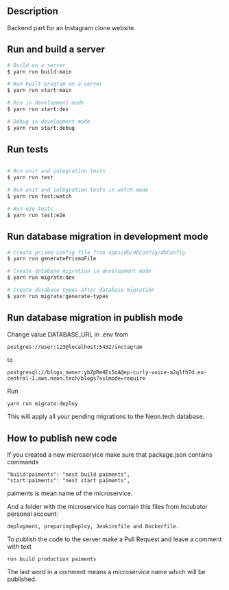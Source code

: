 ## Description

Backend part for an Instagram clone website.

## Run and build a server

```bash
# Build on a server
$ yarn run build:main

# Run built program on a server
$ yarn run start:main

# Run in development mode
$ yarn run start:dev

# Debug in development mode
$ yarn run start:debug
```

## Run tests

```bash

# Run unit and integration tests
$ yarn run test

# Run unit and integration tests in watch mode
$ yarn run test:watch

# Run e2e tests
$ yarn run test:e2e
```

## Run database migration in development mode

```bash
# Create prisma config file from apps/db/dbConfig/dbConfig
$ yarn run generatePrismaFile

# Create database migration in development mode
$ yarn run migrate:dev

# Create database types after database migration
$ yarn run migrate:generate-types
```

## Run database migration in publish mode
Change value DATABASE_URL in .env
from
```
postgres://user:123@localhost:5432/inctagram
```
to
```
postgresql://blogs_owner:ybZpRe4Es5oA@ep-curly-voice-a2q1fh7d.eu-central-1.aws.neon.tech/blogs?sslmode=require
```
Run 
```bash
yarn run migrate:deploy
```
This will apply all your pending migrations to the Neon.tech database.

## How to publish new code
If you created a new microservice make sure that package.json contains commands
```
"build:paiments": "nest build paiments",
"start:paiments": "nest start paiments",
```
paiments is mean name of the microservice.

And a folder with the microservice has contain this files from Incubator personal account:
```
deployment, preparingDeploy, Jenkinsfile and Dockerfile.
```
To publish the code to the server make a Pull Request and leave a comment with text
```
run build production paiments
```
The last word in a comment means a microservice name which will be published.
